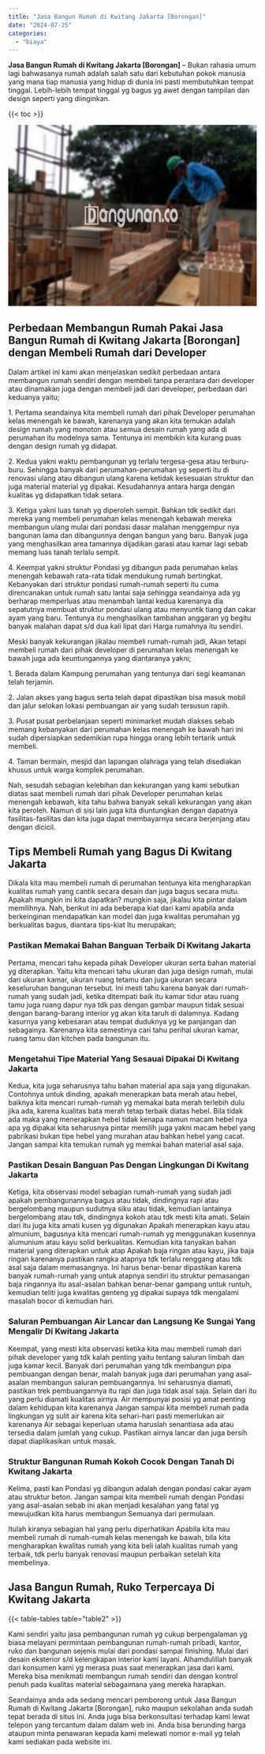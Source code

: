 ```yaml
---
title: "Jasa Bangun Rumah di Kwitang Jakarta [Borongan]"
date: "2024-07-25"
categories: 
  - "biaya"
---
```


**Jasa Bangun Rumah di Kwitang Jakarta \[Borongan\]** – Bukan rahasia umum lagi bahwasanya rumah adalah salah satu dari kebutuhan pokok manusia yang mana tiap manusia yang hidup di dunia ini pasti membutuhkan tempat tinggal. Lebih-lebih tempat tinggal yg bagus yg awet dengan tampilan dan design seperti yang diinginkan.

{{< toc >}}

![Jasa Bangun Rumah di Kwitang Jakarta [Borongan]](/images/borong-bangunan-12.png)

## Perbedaan Membangun Rumah Pakai Jasa Bangun Rumah di Kwitang Jakarta \[Borongan\] dengan Membeli Rumah dari Developer

Dalam artikel ini kami akan menjelaskan sedikit perbedaan antara membangun rumah sendiri dengan membeli tanpa perantara dari developer atau dinamakan juga dengan membeli jadi dari developer, perbedaan dari keduanya yaitu;

1\. Pertama seandainya kita membeli rumah dari pihak Developer perumahan kelas menengah ke bawah, karenanya yang akan kita temukan adalah design rumah yang monoton atau semua desain rumah yang ada di perumahan itu modelnya sama. Tentunya ini membikin kita kurang puas dengan design rumah yg didapat.

2\. Kedua yakni waktu pembangunan yg terlalu tergesa-gesa atau terburu-buru. Sehingga banyak dari perumahan-perumahan yg seperti itu di renovasi ulang atau dibangun ulang karena ketidak kesesuaian struktur dan juga material material yg dipakai. Kesudahannya antara harga dengan kualitas yg didapatkan tidak setara.

3\. Ketiga yakni luas tanah yg diperoleh sempit. Bahkan tdk sedikit dari mereka yang membeli perumahan kelas menengah kebawah mereka membangun ulang mulai dari pondasi dasar malahan menggempur nya bangunan lama dan dibangunnya dengan bangun yang baru. Banyak juga yang menghasilkan area tamannya dijadikan garasi atau kamar lagi sebab memang luas tanah terlalu sempit.

4\. Keempat yakni struktur Pondasi yg dibangun pada perumahan kelas menengah kebawah rata-rata tidak mendukung rumah bertingkat. Kebanyakan dari struktur pondasi rumah-rumah seperti itu cuma direncanakan untuk rumah satu lantai saja sehingga seandainya ada yg berharap memperluas atau menambah lantai kedua karenanya dia sepatutnya membuat struktur pondasi ulang atau menyuntik tiang dan cakar ayam yang baru. Tentunya itu menghasilkan tambahan anggaran yg begitu banyak malahan dapat s/d dua kali lipat dari Harga rumahnya itu sendiri.

Meski banyak kekurangan jikalau membeli rumah-rumah jadi, Akan tetapi membeli rumah dari pihak developer di perumahan kelas menengah ke bawah juga ada keuntungannya yang diantaranya yakni;

1\. Berada dalam Kampung perumahan yang tentunya dari segi keamanan telah terjamin.

2\. Jalan akses yang bagus serta telah dapat dipastikan bisa masuk mobil dan jalur selokan lokasi pembuangan air yang sudah tersusun rapih.

3\. Pusat pusat perbelanjaan seperti minimarket mudah diakses sebab memang kebanyakan dari perumahan kelas menengah ke bawah hari ini sudah dipersiapkan sedemikian rupa hingga orang lebih tertarik untuk membeli.

4\. Taman bermain, mesjid dan lapangan olahraga yang telah disediakan khusus untuk warga komplek perumahan.

Nah, sesudah sebagian kelebihan dan kekurangan yang kami sebutkan diatas saat membeli rumah dari pihak Developer perumahan kelas menengah kebawah, kita tahu bahwa banyak sekali kekurangan yang akan kita peroleh. Namun di sisi lain juga kita diuntungkan dengan dapatnya fasilitas-fasilitas dan kita juga dapat membayarnya secara berjenjang atau dengan dicicil.

## Tips Membeli Rumah yang Bagus Di Kwitang Jakarta

Dikala kita mau membeli rumah di perumahan tentunya kita mengharapkan kualitas rumah yang cantik secara desain dan juga bagus secara mutu. Apakah mungkin ini kita dapatkan? mungkin saja, jikalau kita pintar dalam memilihnya. Nah, berikut ini ada beberapa kiat dari kami apabila anda berkeinginan mendapatkan kan model dan juga kwalitas perumahan yg berkualitas bagus, diantara tips-kiat Itu merupakan;

### Pastikan Memakai Bahan Banguan Terbaik Di Kwitang Jakarta

Pertama, mencari tahu kepada pihak Developer ukuran serta bahan material yg diterapkan. Yaitu kita mencari tahu ukuran dan juga design rumah, mulai dari ukuran kamar, ukuran ruang tetamu dan juga ukuran secara keseluruhan bangunan tersebut. Ini mesti tahu karena banyak dari rumah-rumah yang sudah jadi, ketika ditempati baik itu kamar tidur atau ruang tamu juga ruang dapur nya tdk pas dengan gambar maupun tidak sesuai dengan barang-barang interior yg akan kita taruh di dalamnya. Kadang kasurnya yang kebesaran atau tempat duduknya yg ke panjangan dan sebagainya. Karenanya kita semestinya cari tahu perihal ukuran kamar, ruang tamu dan kitchen pada bangunan itu.

### Mengetahui Tipe Material Yang Sesauai Dipakai Di Kwitang Jakarta

Kedua, kita juga seharusnya tahu bahan material apa saja yang digunakan. Contohnya untuk dinding, apakah menerapkan bata merah atau hebel, baiknya kita mencari rumah-rumah yg memakai bata merah terlebih dulu jika ada, karena kualitas bata merah tetap terbaik diatas hebel. Bila tidak ada maka yang menerapkan hebel tidak kenapa namun macam hebel nya apa yg dipakai kita seharusnya pintar memilih juga yakni macam hebel yang pabrikasi bukan tipe hebel yang murahan atau bahkan hebel yang cacat. Jangan sampai kita temukan rumah yg memkai bahan material asal saja.

### Pastikan Desain Banguan Pas Dengan Lingkungan Di Kwitang Jakarta

Ketiga, kita observasi model sebagian rumah-rumah yang sudah jadi apakah pembangunannya bagus atau tidak, dindingnya rapi atau bergelombang maupun sudutnya siku atau tidak, kemudian lantainya bergelombang atau tdk, dindingnya kokoh atau tdk mesti kita amati. Selain dari itu juga kita amati kusen yg digunakan Apakah menerapkan kayu atau almunium, bagusnya kita mencari rumah-rumah yg menggunakan kusennya alumunium atau kayu solid berkualitas. Kemudian kita tanyakan bahan material yang diterapkan untuk atap Apakah baja ringan atau kayu, jika baja ringan karenanya pastikan rangka atapnya tdk terlalu renggang atau tdk asal saja dalam memasangnya. Ini harus benar-benar dipastikan karena banyak rumah-rumah yang untuk atapnya sendiri itu struktur pemasangan baja ringannya itu asal-asalan bahkan benar-benar gampang untuk runtuh, kemudian teliti juga kwalitas genteng yg dipakai supaya tdk mengalami masalah bocor di kemudian hari.

### Saluran Pembuangan Air Lancar dan Langsung Ke Sungai Yang Mengalir Di Kwitang Jakarta

Keempat, yang mesti kita observasi ketika kita mau membeli rumah dari pihak developer yang tdk kalah penting yaitu tentang saluran limbah dan juga kamar kecil. Banyak dari perumahan yang tdk membangun pipa pembuangan dengan benar, malah banyak juga dari perumahan yang asal-asalan membangun saluran pembuangannya. Ini seharusnya diamati, pastikan trek pembuangannya itu rapi dan juga tidak asal saja. Selain dari itu yang perlu diamati kualitas airnya. Air mempunyai posisi yg amat penting dalam kehidupan kita karenanya Jangan sampai kita membeli rumah pada lingkungan yg sulit air karena kita sehari-hari pasti memerlukan air karenanya Air sebagai keperluan utama haruslah senantiasa ada atau tersedia dalam jumlah yang cukup. Pastikan airnya lancar dan juga bersih dapat diaplikasikan untuk masak.

### Struktur Bangunan Rumah Kokoh Cocok Dengan Tanah Di Kwitang Jakarta

Kelima, pasti kan Pondasi yg dibangun adalah dengan pondasi cakar ayam atau struktur beton. Jangan sampai kita membeli rumah dengan Pondasi yang asal-asalan sebab ini akan menjadi kesalahan yang fatal yg mewujudkan kita harus membangun Semuanya dari permulaan.

Itulah kiranya sebagian hal yang perlu diperhatikan Apabila kita mau membeli rumah di rumah-rumah kelas menengah ke bawah, bila kita mengharapkan kwalitas rumah yang kita beli ialah kualitas rumah yang terbaik, tdk perlu banyak renovasi maupun perbaikan setelah kita membelinya.

## Jasa Bangun Rumah, Ruko Terpercaya Di Kwitang Jakarta

{{< table-tables table="table2" >}}

Kami sendiri yaitu jasa pembangunan rumah yg cukup berpengalaman yg biasa melayani permintaan pembangunan rumah-rumah pribadi, kantor, ruko dan bangunan sejenis mulai dari pondasi sampai finishing. Mulai dari desain eksterior s/d kelengkapan interior kami layani. Alhamdulillah banyak dari konsumen kami yg merasa puas saat menerapkan jasa dari kami. Mereka bisa menikmati membangun rumah sendiri dan dengan kontrol penuh pada kualitas material sebagaimana yang mereka harapkan.

Seandainya anda ada sedang mencari pemborong untuk Jasa Bangun Rumah di Kwitang Jakarta \[Borongan\], ruko maupun sekolahan anda sudah tepat berada di situs ini. Anda juga bisa berkonsultasi terhadap kami lewat telepon yang tercantum dalam dalam web ini. Anda bisa berunding harga ataupun minta penawaran kepada kami melewati nomor e-mail yg telah kami sediakan pada website ini.
